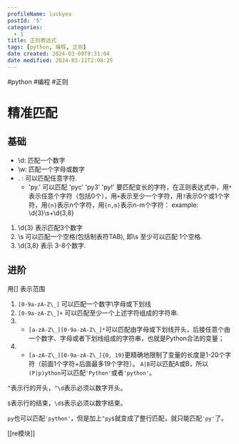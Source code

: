 ```yaml
---
profileName: luckyea
postId: '5'
categories:
  - 1
title: 正则表达式
tags: [python, 编程, 正则]
date created: 2024-03-09T9:31:04
date modified: 2024-03-11T2:08:25
---
```


#python #编程 #正则

# 精准匹配

## 基础

- \\d: 匹配一个数字 
- \w: 匹配一个字母或数字
- . : 可以匹配任意字符.
	- 'py.' 可以匹配 'pyc' 'py3' 'py!' 
要匹配变长的字符，在正则表达式中，用`*`表示任意个字符（包括0个），用`+`表示至少一个字符，用`?`表示0个或1个字符，用`{n}`表示n个字符，用`{n,m}`表示n-m个字符：
example: \\d{3}\s+\\d{3,8}
1. \\d{3} 表示匹配3个数字
2. \\s 可以匹配一个空格(包括制表符TAB), 即\\s 至少可以匹配 1个空格.
3. \\d{3,8} 表示 3-8个数字.

## 进阶

用\[\] 表示范围
1. `[0-9a-zA-Z\_]` 可以匹配一个数字\字母或下划线
2. `[0-9a-zA-Z\_]+` 可以匹配至少一个上述字符组成的字符串. 
3. - `[a-zA-Z\_][0-9a-zA-Z\_]*`可以匹配由字母或下划线开头，后接任意个由一个数字、字母或者下划线组成的字符串，也就是Python合法的变量；
4. - `[a-zA-Z\_][0-9a-zA-Z\_]{0, 19}`更精确地限制了变量的长度是1-20个字符（前面1个字符+后面最多19个字符）。
`A|B`可以匹配A或B，所以`(P|p)ython`可以匹配`'Python'`或者`'python'`。

`^`表示行的开头，`^\d`表示必须以数字开头。

`$`表示行的结束，`\d$`表示必须以数字结束。

`py`也可以匹配`'python'`，但是加上`^py$`就变成了整行匹配，就只能匹配`'py'`了。

[[re模块]]
